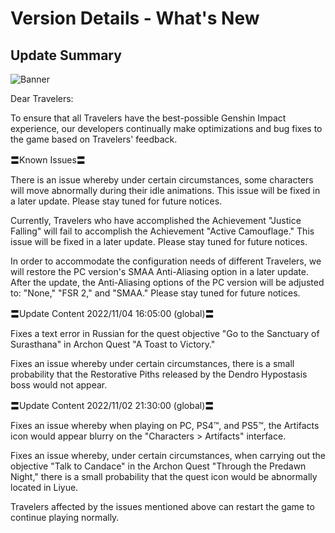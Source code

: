 # Version Details - What's New 
## Update Summary
![Banner](https://sdk.hoyoverse.com/upload/announcement/2020/11/11/0c4d0c742dde8334be30352fa3f5fb5b_4067277611421326976.jpg)

Dear Travelers:

To ensure that all Travelers have the best-possible Genshin Impact experience, our developers continually make optimizations and bug fixes to the game based on Travelers' feedback.

〓Known Issues〓

There is an issue whereby under certain circumstances, some characters will move abnormally during their idle animations. This issue will be fixed in a later update. Please stay tuned for future notices.

Currently, Travelers who have accomplished the Achievement "Justice Falling" will fail to accomplish the Achievement "Active Camouflage." This issue will be fixed in a later update. Please stay tuned for future notices.

In order to accommodate the configuration needs of different Travelers, we will restore the PC version's SMAA Anti-Aliasing option in a later update. After the update, the Anti-Aliasing options of the PC version will be adjusted to: "None," "FSR 2," and "SMAA." Please stay tuned for future notices.

〓Update Content 2022/11/04 16:05:00 (global)〓

Fixes a text error in Russian for the quest objective "Go to the Sanctuary of Surasthana" in Archon Quest "A Toast to Victory."

Fixes an issue whereby under certain circumstances, there is a small probability that the Restorative Piths released by the Dendro Hypostasis boss would not appear.

〓Update Content 2022/11/02 21:30:00 (global)〓

Fixes an issue whereby when playing on PC, PS4™, and PS5™, the Artifacts icon would appear blurry on the "Characters > Artifacts" interface.

Fixes an issue whereby, under certain circumstances, when carrying out the objective "Talk to Candace" in the Archon Quest "Through the Predawn Night," there is a small probability that the quest icon would be abnormally located in Liyue.

Travelers affected by the issues mentioned above can restart the game to continue playing normally.
